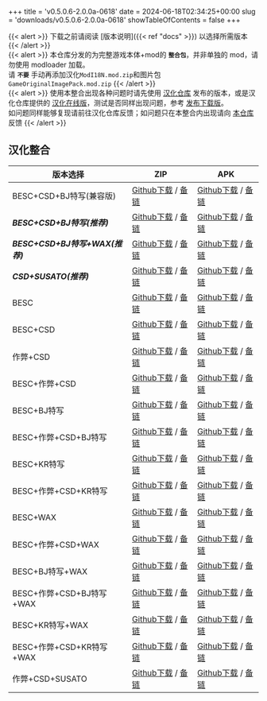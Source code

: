 +++
title = 'v0.5.0.6-2.0.0a-0618'
date = 2024-06-18T02:34:25+00:00
slug = 'downloads/v0.5.0.6-2.0.0a-0618'
showTableOfContents = false
+++

{{< alert >}}
下载之前请阅读 [版本说明]({{< ref "docs" >}}) 以选择所需版本
{{< /alert >}}
<br>
{{< alert >}}
本仓库分发的为完整游戏本体+mod的 **`整合包`**，并非单独的 mod，请勿使用 modloader 加载。
<br>
请 **`不要`** 手动再添加汉化`ModI18N.mod.zip`和图片包`GameOriginalImagePack.mod.zip`
{{< /alert >}}
<br>
{{< alert >}}
使用本整合出现各种问题时请先使用 [汉化仓库](https://github.com/Eltirosto/Degrees-of-Lewdity-Chinese-Localization) 发布的版本，或是汉化仓库提供的 [汉化在线版](https://eltirosto.github.io/Degrees-of-Lewdity-Chinese-Localization/)，测试是否同样出现问题，参考 [发布下载版](https://github.com/Eltirosto/Degrees-of-Lewdity-Chinese-Localization/blob/main/README.md#%E5%8F%91%E5%B8%83%E4%B8%8B%E8%BD%BD%E7%89%88)。
<br>
如问题同样能够复现请前往汉化仓库反馈；如问题只在本整合内出现请向 [本仓库](https://github.com/DoL-Lyra/Lyra/issues) 反馈
{{< /alert >}}

## 汉化整合

|           版本选择            |                                                                                                                                                                        ZIP                                                                                                                                                                         |                                                                                                                                                                        APK                                                                                                                                                                         |
|-------------------------------|----------------------------------------------------------------------------------------------------------------------------------------------------------------------------------------------------------------------------------------------------------------------------------------------------------------------------------------------------|----------------------------------------------------------------------------------------------------------------------------------------------------------------------------------------------------------------------------------------------------------------------------------------------------------------------------------------------------|
|BESC+CSD+BJ特写(兼容版)        |[Github下载](https://github.com/DoL-Lyra/Lyra/releases/download/v0.5.0.6-2.0.0a-0618/DoL-0.5.0.6-Lyra-2.0.0a-polyfill-besc-cheat-csd-sideviewbj-0618.zip ) / [备链](https://mirror.ghproxy.com/https://github.com/DoL-Lyra/Lyra/releases/download/v0.5.0.6-2.0.0a-0618/DoL-0.5.0.6-Lyra-2.0.0a-polyfill-besc-cheat-csd-sideviewbj-0618.zip )|[Github下载](https://github.com/DoL-Lyra/Lyra/releases/download/v0.5.0.6-2.0.0a-0618/DoL-0.5.0.6-Lyra-2.0.0a-polyfill-besc-cheat-csd-sideviewbj-0618.apk ) / [备链](https://mirror.ghproxy.com/https://github.com/DoL-Lyra/Lyra/releases/download/v0.5.0.6-2.0.0a-0618/DoL-0.5.0.6-Lyra-2.0.0a-polyfill-besc-cheat-csd-sideviewbj-0618.apk )|
|***BESC+CSD+BJ特写(推荐)***    |[Github下载](https://github.com/DoL-Lyra/Lyra/releases/download/v0.5.0.6-2.0.0a-0618/DoL-0.5.0.6-Lyra-2.0.0a-besc-csd-sideviewbj-0618.zip ) / [备链](https://mirror.ghproxy.com/https://github.com/DoL-Lyra/Lyra/releases/download/v0.5.0.6-2.0.0a-0618/DoL-0.5.0.6-Lyra-2.0.0a-besc-csd-sideviewbj-0618.zip )                              |[Github下载](https://github.com/DoL-Lyra/Lyra/releases/download/v0.5.0.6-2.0.0a-0618/DoL-0.5.0.6-Lyra-2.0.0a-besc-csd-sideviewbj-0618.apk ) / [备链](https://mirror.ghproxy.com/https://github.com/DoL-Lyra/Lyra/releases/download/v0.5.0.6-2.0.0a-0618/DoL-0.5.0.6-Lyra-2.0.0a-besc-csd-sideviewbj-0618.apk )                              |
|***BESC+CSD+BJ特写+WAX(推荐)***|[Github下载](https://github.com/DoL-Lyra/Lyra/releases/download/v0.5.0.6-2.0.0a-0618/DoL-0.5.0.6-Lyra-2.0.0a-besc-wax-csd-sideviewbj-0618.zip ) / [备链](https://mirror.ghproxy.com/https://github.com/DoL-Lyra/Lyra/releases/download/v0.5.0.6-2.0.0a-0618/DoL-0.5.0.6-Lyra-2.0.0a-besc-wax-csd-sideviewbj-0618.zip )                      |[Github下载](https://github.com/DoL-Lyra/Lyra/releases/download/v0.5.0.6-2.0.0a-0618/DoL-0.5.0.6-Lyra-2.0.0a-besc-wax-csd-sideviewbj-0618.apk ) / [备链](https://mirror.ghproxy.com/https://github.com/DoL-Lyra/Lyra/releases/download/v0.5.0.6-2.0.0a-0618/DoL-0.5.0.6-Lyra-2.0.0a-besc-wax-csd-sideviewbj-0618.apk )                      |
|***CSD+SUSATO(推荐)***         |[Github下载](https://github.com/DoL-Lyra/Lyra/releases/download/v0.5.0.6-2.0.0a-0618/DoL-0.5.0.6-Lyra-2.0.0a-susato-csd-0618.zip ) / [备链](https://mirror.ghproxy.com/https://github.com/DoL-Lyra/Lyra/releases/download/v0.5.0.6-2.0.0a-0618/DoL-0.5.0.6-Lyra-2.0.0a-susato-csd-0618.zip )                                                |[Github下载](https://github.com/DoL-Lyra/Lyra/releases/download/v0.5.0.6-2.0.0a-0618/DoL-0.5.0.6-Lyra-2.0.0a-susato-csd-0618.apk ) / [备链](https://mirror.ghproxy.com/https://github.com/DoL-Lyra/Lyra/releases/download/v0.5.0.6-2.0.0a-0618/DoL-0.5.0.6-Lyra-2.0.0a-susato-csd-0618.apk )                                                |
|BESC                           |[Github下载](https://github.com/DoL-Lyra/Lyra/releases/download/v0.5.0.6-2.0.0a-0618/DoL-0.5.0.6-Lyra-2.0.0a-besc-0618.zip ) / [备链](https://mirror.ghproxy.com/https://github.com/DoL-Lyra/Lyra/releases/download/v0.5.0.6-2.0.0a-0618/DoL-0.5.0.6-Lyra-2.0.0a-besc-0618.zip )                                                            |[Github下载](https://github.com/DoL-Lyra/Lyra/releases/download/v0.5.0.6-2.0.0a-0618/DoL-0.5.0.6-Lyra-2.0.0a-besc-0618.apk ) / [备链](https://mirror.ghproxy.com/https://github.com/DoL-Lyra/Lyra/releases/download/v0.5.0.6-2.0.0a-0618/DoL-0.5.0.6-Lyra-2.0.0a-besc-0618.apk )                                                            |
|BESC+CSD                       |[Github下载](https://github.com/DoL-Lyra/Lyra/releases/download/v0.5.0.6-2.0.0a-0618/DoL-0.5.0.6-Lyra-2.0.0a-besc-csd-0618.zip ) / [备链](https://mirror.ghproxy.com/https://github.com/DoL-Lyra/Lyra/releases/download/v0.5.0.6-2.0.0a-0618/DoL-0.5.0.6-Lyra-2.0.0a-besc-csd-0618.zip )                                                    |[Github下载](https://github.com/DoL-Lyra/Lyra/releases/download/v0.5.0.6-2.0.0a-0618/DoL-0.5.0.6-Lyra-2.0.0a-besc-csd-0618.apk ) / [备链](https://mirror.ghproxy.com/https://github.com/DoL-Lyra/Lyra/releases/download/v0.5.0.6-2.0.0a-0618/DoL-0.5.0.6-Lyra-2.0.0a-besc-csd-0618.apk )                                                    |
|作弊+CSD                       |[Github下载](https://github.com/DoL-Lyra/Lyra/releases/download/v0.5.0.6-2.0.0a-0618/DoL-0.5.0.6-Lyra-2.0.0a-cheat-csd-0618.zip ) / [备链](https://mirror.ghproxy.com/https://github.com/DoL-Lyra/Lyra/releases/download/v0.5.0.6-2.0.0a-0618/DoL-0.5.0.6-Lyra-2.0.0a-cheat-csd-0618.zip )                                                  |[Github下载](https://github.com/DoL-Lyra/Lyra/releases/download/v0.5.0.6-2.0.0a-0618/DoL-0.5.0.6-Lyra-2.0.0a-cheat-csd-0618.apk ) / [备链](https://mirror.ghproxy.com/https://github.com/DoL-Lyra/Lyra/releases/download/v0.5.0.6-2.0.0a-0618/DoL-0.5.0.6-Lyra-2.0.0a-cheat-csd-0618.apk )                                                  |
|BESC+作弊+CSD                  |[Github下载](https://github.com/DoL-Lyra/Lyra/releases/download/v0.5.0.6-2.0.0a-0618/DoL-0.5.0.6-Lyra-2.0.0a-besc-cheat-csd-0618.zip ) / [备链](https://mirror.ghproxy.com/https://github.com/DoL-Lyra/Lyra/releases/download/v0.5.0.6-2.0.0a-0618/DoL-0.5.0.6-Lyra-2.0.0a-besc-cheat-csd-0618.zip )                                        |[Github下载](https://github.com/DoL-Lyra/Lyra/releases/download/v0.5.0.6-2.0.0a-0618/DoL-0.5.0.6-Lyra-2.0.0a-besc-cheat-csd-0618.apk ) / [备链](https://mirror.ghproxy.com/https://github.com/DoL-Lyra/Lyra/releases/download/v0.5.0.6-2.0.0a-0618/DoL-0.5.0.6-Lyra-2.0.0a-besc-cheat-csd-0618.apk )                                        |
|BESC+BJ特写                    |[Github下载](https://github.com/DoL-Lyra/Lyra/releases/download/v0.5.0.6-2.0.0a-0618/DoL-0.5.0.6-Lyra-2.0.0a-besc-sideviewbj-0618.zip ) / [备链](https://mirror.ghproxy.com/https://github.com/DoL-Lyra/Lyra/releases/download/v0.5.0.6-2.0.0a-0618/DoL-0.5.0.6-Lyra-2.0.0a-besc-sideviewbj-0618.zip )                                      |[Github下载](https://github.com/DoL-Lyra/Lyra/releases/download/v0.5.0.6-2.0.0a-0618/DoL-0.5.0.6-Lyra-2.0.0a-besc-sideviewbj-0618.apk ) / [备链](https://mirror.ghproxy.com/https://github.com/DoL-Lyra/Lyra/releases/download/v0.5.0.6-2.0.0a-0618/DoL-0.5.0.6-Lyra-2.0.0a-besc-sideviewbj-0618.apk )                                      |
|BESC+作弊+CSD+BJ特写           |[Github下载](https://github.com/DoL-Lyra/Lyra/releases/download/v0.5.0.6-2.0.0a-0618/DoL-0.5.0.6-Lyra-2.0.0a-besc-cheat-csd-sideviewbj-0618.zip ) / [备链](https://mirror.ghproxy.com/https://github.com/DoL-Lyra/Lyra/releases/download/v0.5.0.6-2.0.0a-0618/DoL-0.5.0.6-Lyra-2.0.0a-besc-cheat-csd-sideviewbj-0618.zip )                  |[Github下载](https://github.com/DoL-Lyra/Lyra/releases/download/v0.5.0.6-2.0.0a-0618/DoL-0.5.0.6-Lyra-2.0.0a-besc-cheat-csd-sideviewbj-0618.apk ) / [备链](https://mirror.ghproxy.com/https://github.com/DoL-Lyra/Lyra/releases/download/v0.5.0.6-2.0.0a-0618/DoL-0.5.0.6-Lyra-2.0.0a-besc-cheat-csd-sideviewbj-0618.apk )                  |
|BESC+KR特写                    |[Github下载](https://github.com/DoL-Lyra/Lyra/releases/download/v0.5.0.6-2.0.0a-0618/DoL-0.5.0.6-Lyra-2.0.0a-besc-sideviewkr-0618.zip ) / [备链](https://mirror.ghproxy.com/https://github.com/DoL-Lyra/Lyra/releases/download/v0.5.0.6-2.0.0a-0618/DoL-0.5.0.6-Lyra-2.0.0a-besc-sideviewkr-0618.zip )                                      |[Github下载](https://github.com/DoL-Lyra/Lyra/releases/download/v0.5.0.6-2.0.0a-0618/DoL-0.5.0.6-Lyra-2.0.0a-besc-sideviewkr-0618.apk ) / [备链](https://mirror.ghproxy.com/https://github.com/DoL-Lyra/Lyra/releases/download/v0.5.0.6-2.0.0a-0618/DoL-0.5.0.6-Lyra-2.0.0a-besc-sideviewkr-0618.apk )                                      |
|BESC+作弊+CSD+KR特写           |[Github下载](https://github.com/DoL-Lyra/Lyra/releases/download/v0.5.0.6-2.0.0a-0618/DoL-0.5.0.6-Lyra-2.0.0a-besc-cheat-csd-sideviewkr-0618.zip ) / [备链](https://mirror.ghproxy.com/https://github.com/DoL-Lyra/Lyra/releases/download/v0.5.0.6-2.0.0a-0618/DoL-0.5.0.6-Lyra-2.0.0a-besc-cheat-csd-sideviewkr-0618.zip )                  |[Github下载](https://github.com/DoL-Lyra/Lyra/releases/download/v0.5.0.6-2.0.0a-0618/DoL-0.5.0.6-Lyra-2.0.0a-besc-cheat-csd-sideviewkr-0618.apk ) / [备链](https://mirror.ghproxy.com/https://github.com/DoL-Lyra/Lyra/releases/download/v0.5.0.6-2.0.0a-0618/DoL-0.5.0.6-Lyra-2.0.0a-besc-cheat-csd-sideviewkr-0618.apk )                  |
|BESC+WAX                       |[Github下载](https://github.com/DoL-Lyra/Lyra/releases/download/v0.5.0.6-2.0.0a-0618/DoL-0.5.0.6-Lyra-2.0.0a-besc-wax-0618.zip ) / [备链](https://mirror.ghproxy.com/https://github.com/DoL-Lyra/Lyra/releases/download/v0.5.0.6-2.0.0a-0618/DoL-0.5.0.6-Lyra-2.0.0a-besc-wax-0618.zip )                                                    |[Github下载](https://github.com/DoL-Lyra/Lyra/releases/download/v0.5.0.6-2.0.0a-0618/DoL-0.5.0.6-Lyra-2.0.0a-besc-wax-0618.apk ) / [备链](https://mirror.ghproxy.com/https://github.com/DoL-Lyra/Lyra/releases/download/v0.5.0.6-2.0.0a-0618/DoL-0.5.0.6-Lyra-2.0.0a-besc-wax-0618.apk )                                                    |
|BESC+作弊+CSD+WAX              |[Github下载](https://github.com/DoL-Lyra/Lyra/releases/download/v0.5.0.6-2.0.0a-0618/DoL-0.5.0.6-Lyra-2.0.0a-besc-wax-cheat-csd-0618.zip ) / [备链](https://mirror.ghproxy.com/https://github.com/DoL-Lyra/Lyra/releases/download/v0.5.0.6-2.0.0a-0618/DoL-0.5.0.6-Lyra-2.0.0a-besc-wax-cheat-csd-0618.zip )                                |[Github下载](https://github.com/DoL-Lyra/Lyra/releases/download/v0.5.0.6-2.0.0a-0618/DoL-0.5.0.6-Lyra-2.0.0a-besc-wax-cheat-csd-0618.apk ) / [备链](https://mirror.ghproxy.com/https://github.com/DoL-Lyra/Lyra/releases/download/v0.5.0.6-2.0.0a-0618/DoL-0.5.0.6-Lyra-2.0.0a-besc-wax-cheat-csd-0618.apk )                                |
|BESC+BJ特写+WAX                |[Github下载](https://github.com/DoL-Lyra/Lyra/releases/download/v0.5.0.6-2.0.0a-0618/DoL-0.5.0.6-Lyra-2.0.0a-besc-wax-sideviewbj-0618.zip ) / [备链](https://mirror.ghproxy.com/https://github.com/DoL-Lyra/Lyra/releases/download/v0.5.0.6-2.0.0a-0618/DoL-0.5.0.6-Lyra-2.0.0a-besc-wax-sideviewbj-0618.zip )                              |[Github下载](https://github.com/DoL-Lyra/Lyra/releases/download/v0.5.0.6-2.0.0a-0618/DoL-0.5.0.6-Lyra-2.0.0a-besc-wax-sideviewbj-0618.apk ) / [备链](https://mirror.ghproxy.com/https://github.com/DoL-Lyra/Lyra/releases/download/v0.5.0.6-2.0.0a-0618/DoL-0.5.0.6-Lyra-2.0.0a-besc-wax-sideviewbj-0618.apk )                              |
|BESC+作弊+CSD+BJ特写+WAX       |[Github下载](https://github.com/DoL-Lyra/Lyra/releases/download/v0.5.0.6-2.0.0a-0618/DoL-0.5.0.6-Lyra-2.0.0a-besc-wax-cheat-csd-sideviewbj-0618.zip ) / [备链](https://mirror.ghproxy.com/https://github.com/DoL-Lyra/Lyra/releases/download/v0.5.0.6-2.0.0a-0618/DoL-0.5.0.6-Lyra-2.0.0a-besc-wax-cheat-csd-sideviewbj-0618.zip )          |[Github下载](https://github.com/DoL-Lyra/Lyra/releases/download/v0.5.0.6-2.0.0a-0618/DoL-0.5.0.6-Lyra-2.0.0a-besc-wax-cheat-csd-sideviewbj-0618.apk ) / [备链](https://mirror.ghproxy.com/https://github.com/DoL-Lyra/Lyra/releases/download/v0.5.0.6-2.0.0a-0618/DoL-0.5.0.6-Lyra-2.0.0a-besc-wax-cheat-csd-sideviewbj-0618.apk )          |
|BESC+KR特写+WAX                |[Github下载](https://github.com/DoL-Lyra/Lyra/releases/download/v0.5.0.6-2.0.0a-0618/DoL-0.5.0.6-Lyra-2.0.0a-besc-wax-sideviewkr-0618.zip ) / [备链](https://mirror.ghproxy.com/https://github.com/DoL-Lyra/Lyra/releases/download/v0.5.0.6-2.0.0a-0618/DoL-0.5.0.6-Lyra-2.0.0a-besc-wax-sideviewkr-0618.zip )                              |[Github下载](https://github.com/DoL-Lyra/Lyra/releases/download/v0.5.0.6-2.0.0a-0618/DoL-0.5.0.6-Lyra-2.0.0a-besc-wax-sideviewkr-0618.apk ) / [备链](https://mirror.ghproxy.com/https://github.com/DoL-Lyra/Lyra/releases/download/v0.5.0.6-2.0.0a-0618/DoL-0.5.0.6-Lyra-2.0.0a-besc-wax-sideviewkr-0618.apk )                              |
|BESC+作弊+CSD+KR特写+WAX       |[Github下载](https://github.com/DoL-Lyra/Lyra/releases/download/v0.5.0.6-2.0.0a-0618/DoL-0.5.0.6-Lyra-2.0.0a-besc-wax-cheat-csd-sideviewkr-0618.zip ) / [备链](https://mirror.ghproxy.com/https://github.com/DoL-Lyra/Lyra/releases/download/v0.5.0.6-2.0.0a-0618/DoL-0.5.0.6-Lyra-2.0.0a-besc-wax-cheat-csd-sideviewkr-0618.zip )          |[Github下载](https://github.com/DoL-Lyra/Lyra/releases/download/v0.5.0.6-2.0.0a-0618/DoL-0.5.0.6-Lyra-2.0.0a-besc-wax-cheat-csd-sideviewkr-0618.apk ) / [备链](https://mirror.ghproxy.com/https://github.com/DoL-Lyra/Lyra/releases/download/v0.5.0.6-2.0.0a-0618/DoL-0.5.0.6-Lyra-2.0.0a-besc-wax-cheat-csd-sideviewkr-0618.apk )          |
|作弊+CSD+SUSATO                |[Github下载](https://github.com/DoL-Lyra/Lyra/releases/download/v0.5.0.6-2.0.0a-0618/DoL-0.5.0.6-Lyra-2.0.0a-susato-cheat-csd-0618.zip ) / [备链](https://mirror.ghproxy.com/https://github.com/DoL-Lyra/Lyra/releases/download/v0.5.0.6-2.0.0a-0618/DoL-0.5.0.6-Lyra-2.0.0a-susato-cheat-csd-0618.zip )                                    |[Github下载](https://github.com/DoL-Lyra/Lyra/releases/download/v0.5.0.6-2.0.0a-0618/DoL-0.5.0.6-Lyra-2.0.0a-susato-cheat-csd-0618.apk ) / [备链](https://mirror.ghproxy.com/https://github.com/DoL-Lyra/Lyra/releases/download/v0.5.0.6-2.0.0a-0618/DoL-0.5.0.6-Lyra-2.0.0a-susato-cheat-csd-0618.apk )                                    |
